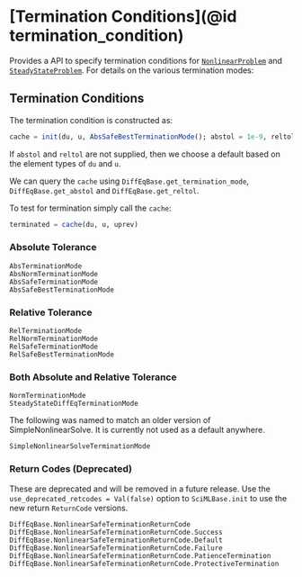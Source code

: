 # [Termination Conditions](@id termination_condition)

Provides a API to specify termination conditions for [`NonlinearProblem`](@ref) and
[`SteadyStateProblem`](@ref). For details on the various termination modes:

## Termination Conditions

The termination condition is constructed as:

```julia
cache = init(du, u, AbsSafeBestTerminationMode(); abstol = 1e-9, reltol = 1e-9)
```

If `abstol` and `reltol` are not supplied, then we choose a default based on the element
types of `du` and `u`.

We can query the `cache` using `DiffEqBase.get_termination_mode`, `DiffEqBase.get_abstol`
and `DiffEqBase.get_reltol`.

To test for termination simply call the `cache`:

```julia
terminated = cache(du, u, uprev)
```

### Absolute Tolerance

```@docs
AbsTerminationMode
AbsNormTerminationMode
AbsSafeTerminationMode
AbsSafeBestTerminationMode
```

### Relative Tolerance

```@docs
RelTerminationMode
RelNormTerminationMode
RelSafeTerminationMode
RelSafeBestTerminationMode
```

### Both Absolute and Relative Tolerance

```@docs
NormTerminationMode
SteadyStateDiffEqTerminationMode
```

The following was named to match an older version of SimpleNonlinearSolve. It is currently
not used as a default anywhere.

```@docs
SimpleNonlinearSolveTerminationMode
```

### Return Codes (Deprecated)

These are deprecated and will be removed in a future release. Use the
`use_deprecated_retcodes = Val(false)` option to `SciMLBase.init` to use the new return
`ReturnCode` versions.

```@docs
DiffEqBase.NonlinearSafeTerminationReturnCode
DiffEqBase.NonlinearSafeTerminationReturnCode.Success
DiffEqBase.NonlinearSafeTerminationReturnCode.Default
DiffEqBase.NonlinearSafeTerminationReturnCode.Failure
DiffEqBase.NonlinearSafeTerminationReturnCode.PatienceTermination
DiffEqBase.NonlinearSafeTerminationReturnCode.ProtectiveTermination
```
